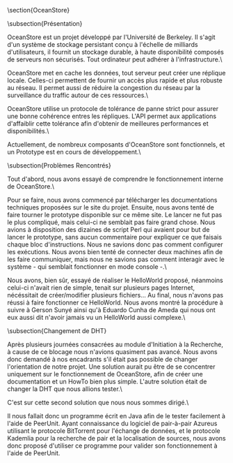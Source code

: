 \section{OceanStore}

\subsection{Présentation}

OceanStore est un projet développé par l'Université de Berkeley. Il s'agit d'un système de stockage persistant conçu à l'échelle de milliards d'utilisateurs, il fournit un stockage durable, à haute disponibilité composés de serveurs non sécurisés. Tout ordinateur peut adhérer à l'infrastructure.\\

OceanStore met en cache les données, tout serveur peut créer une réplique locale. Celles-ci permettent de fournir un accès plus rapide et plus robuste au réseau. Il permet aussi de réduire la congestion du réseau par la surveillance du traffic autour de ces ressources.\\

OceanStore utilise un protocole de tolérance de panne strict pour assurer une bonne cohérence entres les répliques. L'API permet aux applications d'affaiblir cette tolérance afin d'obtenir de meilleures performances et disponibilités.\\

Actuellement, de nombreux composants d'OceanStore sont fonctionnels, et un Prototype est en cours de développement.\\

\subsection{Problèmes Rencontrés}

Tout d'abord, nous avons essayé de comprendre le fonctionnement interne de OceanStore.\\

Pour se faire, nous avons commencé par télécharger les documentations techniques proposées sur le site du projet. Ensuite, nous avons tenté de faire tourner le prototype disponible sur ce même site. Le lancer ne fut pas le plus compliqué, mais celui-ci ne semblait pas faire grand chose. Nous avions à disposition des dizaines de script Perl qui avaient pour but de lancer le prototype, sans aucun commentaire pour expliquer ce que faisais chaque bloc d'instructions. Nous ne savions donc pas comment configurer les exécutions. Nous avons bien tenté de connecter deux machines afin de les faire communiquer, mais nous ne savions pas comment interagir avec le système - qui semblait fonctionner en mode console -.\\

Nous avons, bien sûr, essayé de réaliser le HelloWorld proposé, néanmoins celui-ci n'avait rien de simple, tenait sur plusieurs pages Internet, nécéssitait de créer/modifier plusieurs fichiers... Au final, nous n'avons pas réussi à faire fonctionner ce HelloWorld. Nous avons montré la procédure à suivre à Gerson Sunyé ainsi qu'à Eduardo Cunha de Ameda qui nous ont eux aussi dit n'avoir jamais vu un HelloWorld aussi complexe.\\

\subsection{Changement de DHT}

Après plusieurs journées consacrées au module d'Initiation à la Recherche, à cause de ce blocage nous n'avions quasiment pas avancé. Nous avons donc demandé à nos encadrants s'il était pas possible de changer l'orientation de notre projet. Une solution aurait pu être de se concentrer uniquement sur le fonctionnement de OceanStore, afin de créer une documentation et un HowTo bien plus simple. L'autre solution était de changer la DHT que nous allions tester.\\

C'est sur cette second solution que nous nous sommes dirigé.\\

Il nous fallait donc un programme écrit en Java afin de le tester facilement à l'aide de PeerUnit. Ayant connaissance du logiciel de pair-à-pair Azureus utilisant le protocole BitTorrent pour l'échange de données, et le protocole Kademlia pour la recherche de pair et la localisation de sources, nous avons donc proposé d'utiliser ce programme pour valider son fonctionnement à l'aide de PeerUnit.